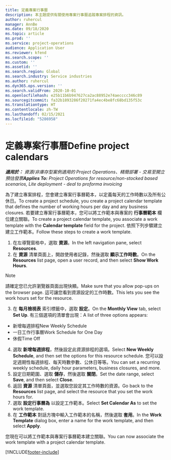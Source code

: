 ```yaml
---
title: 定義專案行事曆
description: 本主題提供有關使用專案行事曆追蹤專案排程的資訊。
author: ruhercul
manager: AnnBe
ms.date: 09/18/2020
ms.topic: article
ms.prod: ''
ms.service: project-operations
audience: Application User
ms.reviewer: kfend
ms.search.scope: ''
ms.custom: ''
ms.assetid: ''
ms.search.region: Global
ms.search.industry: Service industries
ms.author: ruhercul
ms.dyn365.ops.version: ''
ms.search.validFrom: 2020-10-01
ms.openlocfilehash: e25b11b6b947627ca2ac88952e74aecccc346c89
ms.sourcegitcommit: fa32b1893286f20271fa4ec4be8fc68bd135f53c
ms.translationtype: HT
ms.contentlocale: zh-TW
ms.lasthandoff: 02/15/2021
ms.locfileid: "5286958"
---
```

# <a name="define-project-calendars"></a><span data-ttu-id="27adc-103">定義專案行事曆</span><span class="sxs-lookup"><span data-stu-id="27adc-103">Define project calendars</span></span>

<span data-ttu-id="27adc-104">_**適用於：** 資源/非庫存型案例適用的 Project Operations、精簡部署 - 交易至開立預估發票_</span><span class="sxs-lookup"><span data-stu-id="27adc-104">_**Applies To:** Project Operations for resource/non-stocked based scenarios, Lite deployment - deal to proforma invoicing_</span></span>

<span data-ttu-id="27adc-105">為了建立專案排程，您會建立專案行事曆範本，以定義每天的工作時數以及所有公休日。</span><span class="sxs-lookup"><span data-stu-id="27adc-105">To create a project schedule, you create a project calendar template that defines the number of working hours per day and any business closures.</span></span> <span data-ttu-id="27adc-106">若要建立專案行事曆範本，您可以將工作範本與專案的 **行事曆範本** 欄位建立關聯。</span><span class="sxs-lookup"><span data-stu-id="27adc-106">To create a project calendar template, you associate a work template with the **Calendar template** field for the project.</span></span> <span data-ttu-id="27adc-107">依照下列步驟建立建立工作範本。</span><span class="sxs-lookup"><span data-stu-id="27adc-107">Follow these steps to create a work template.</span></span>

1. <span data-ttu-id="27adc-108">在左導覽窗格中，選取 **資源**。</span><span class="sxs-lookup"><span data-stu-id="27adc-108">In the left navigation pane, select **Resources**.</span></span> 
2. <span data-ttu-id="27adc-109">在 **資源** 清單頁面上，開啟使用者記錄，然後選取 **顯示工作時數**。</span><span class="sxs-lookup"><span data-stu-id="27adc-109">On the **Resources** list page, open a user record, and then select **Show Work Hours**.</span></span>

  > [!NOTE]
  > <span data-ttu-id="27adc-110">請確定您已允許瀏覽器頁面出現快顯。</span><span class="sxs-lookup"><span data-stu-id="27adc-110">Make sure that you allow pop-ups on the browser page.</span></span> <span data-ttu-id="27adc-111">這可讓您看到資源設定的工作時數。</span><span class="sxs-lookup"><span data-stu-id="27adc-111">This lets you see the work hours set for the resource.</span></span>
  
3. <span data-ttu-id="27adc-112">在 **每月檢視表** 索引標籤中，選取 **設定**。</span><span class="sxs-lookup"><span data-stu-id="27adc-112">On the **Monthly View** tab, select **Set Up**.</span></span> <span data-ttu-id="27adc-113">有三個選項的清單會出現：</span><span class="sxs-lookup"><span data-stu-id="27adc-113">A list of three options appears:</span></span> 

  - <span data-ttu-id="27adc-114">新增每週排程</span><span class="sxs-lookup"><span data-stu-id="27adc-114">New Weekly Schedule</span></span>
  - <span data-ttu-id="27adc-115">一日工作行事曆</span><span class="sxs-lookup"><span data-stu-id="27adc-115">Work Schedule for One Day</span></span>
  - <span data-ttu-id="27adc-116">休假</span><span class="sxs-lookup"><span data-stu-id="27adc-116">Time Off</span></span>

4. <span data-ttu-id="27adc-117">選取 **新增每週排程**，然後設定此資源排程的選項。</span><span class="sxs-lookup"><span data-stu-id="27adc-117">Select **New Weekly Schedule**, and then set the options for this resource schedule.</span></span> <span data-ttu-id="27adc-118">您可以設定週期性每週排程、每天時數參數、公休日等等。</span><span class="sxs-lookup"><span data-stu-id="27adc-118">You can set a recurring weekly schedule, daily hour parameters, business closures, and more.</span></span>
5. <span data-ttu-id="27adc-119">設定日期範圍、選取 **儲存**，然後選取 **關閉**。</span><span class="sxs-lookup"><span data-stu-id="27adc-119">Set the date range, select **Save**, and then select **Close**.</span></span> 
6. <span data-ttu-id="27adc-120">返回 **資源** 清單頁面，並選取您設定其工作時數的資源。</span><span class="sxs-lookup"><span data-stu-id="27adc-120">Go back to the **Resources** list page, and select the resource that you set the work hours for.</span></span> 
7. <span data-ttu-id="27adc-121">選取 **設定行事曆為** 以設定工作範本。</span><span class="sxs-lookup"><span data-stu-id="27adc-121">Select **Set Calendar As** to set the work template.</span></span> 
8. <span data-ttu-id="27adc-122">在 **工作範本** 對話方塊中輸入工作範本的名稱，然後選取 **套用**。</span><span class="sxs-lookup"><span data-stu-id="27adc-122">In the **Work Template** dialog box, enter a name for the work template, and then select **Apply**.</span></span> 

<span data-ttu-id="27adc-123">您現在可以將工作範本與專案行事曆範本建立關聯。</span><span class="sxs-lookup"><span data-stu-id="27adc-123">You can now associate the work template with a project calendar template.</span></span>


[!INCLUDE[footer-include](../includes/footer-banner.md)]
